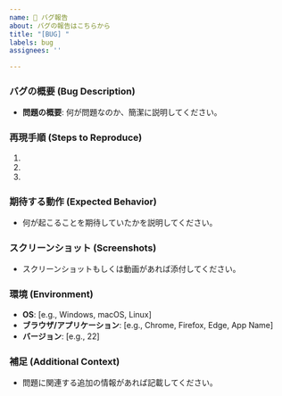 ```yaml
---
name: 🐛 バグ報告
about: バグの報告はこちらから
title: "[BUG] "
labels: bug
assignees: ''

---
```


### バグの概要 (Bug Description)
- **問題の概要**: 何が問題なのか、簡潔に説明してください。

### 再現手順 (Steps to Reproduce)
1. 
2. 
3. 

### 期待する動作 (Expected Behavior)
- 何が起こることを期待していたかを説明してください。

### スクリーンショット (Screenshots)
- スクリーンショットもしくは動画があれば添付してください。

### 環境 (Environment)
- **OS**: [e.g., Windows, macOS, Linux]
- **ブラウザ/アプリケーション**: [e.g., Chrome, Firefox, Edge, App Name]
- **バージョン**: [e.g., 22]

### 補足 (Additional Context)
- 問題に関連する追加の情報があれば記載してください。
